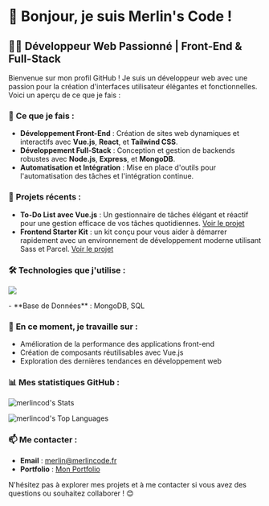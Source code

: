 # 👋 Bonjour, je suis Merlin's Code !

## 🧑‍💻 Développeur Web Passionné | Front-End & Full-Stack

Bienvenue sur mon profil GitHub ! Je suis un développeur web avec une passion pour la création d'interfaces utilisateur élégantes et fonctionnelles. Voici un aperçu de ce que je fais :

### 🚀 **Ce que je fais :**

- **Développement Front-End** : Création de sites web dynamiques et interactifs avec **Vue.js**, **React**, et **Tailwind CSS**.
- **Développement Full-Stack** : Conception et gestion de backends robustes avec **Node.js**, **Express**, et **MongoDB**.
- **Automatisation et Intégration** : Mise en place d'outils pour l'automatisation des tâches et l'intégration continue.

### 💼 **Projets récents :**

- **To-Do List avec Vue.js** : Un gestionnaire de tâches élégant et réactif pour une gestion efficace de vos tâches quotidiennes. [Voir le projet](https://github.com/merlincod/todoapp)
- **Frontend Starter Kit** :  un kit conçu pour vous aider à démarrer rapidement avec un environnement de développement moderne utilisant Sass et Parcel.  [Voir le projet](https://github.com/merlincod/starterkit)

### 🛠️ **Technologies que j'utilise :**

<p align="left"> <img src="https://skillicons.dev/icons?i=js,ts,html,css,vue,react,nodejs,express,mongodb,git,webpack,babel,docker" /> </p>
- **Base de Données** : MongoDB, SQL

### 🌟 **En ce moment, je travaille sur :**

- Amélioration de la performance des applications front-end
- Création de composants réutilisables avec Vue.js
- Exploration des dernières tendances en développement web

### 📊 **Mes statistiques GitHub :**
![merlincod's Stats](https://github-readme-stats.vercel.app/api?username=merlincod&theme=prussian&show_icons=true&hide_border=true&count_private=true)

![merlincod's Top Languages](https://github-readme-stats.vercel.app/api/top-langs/?username=merlincod&theme=prussian&show_icons=true&hide_border=true&layout=compact)

### 📫 **Me contacter :**

- **Email** : [merlin@merlincode.fr](mailto:merlin@merlincode.Fr)
- **Portfolio** : [Mon Portfolio](https://sub2.merlincode.fr)

N'hésitez pas à explorer mes projets et à me contacter si vous avez des questions ou souhaitez collaborer ! 😊

